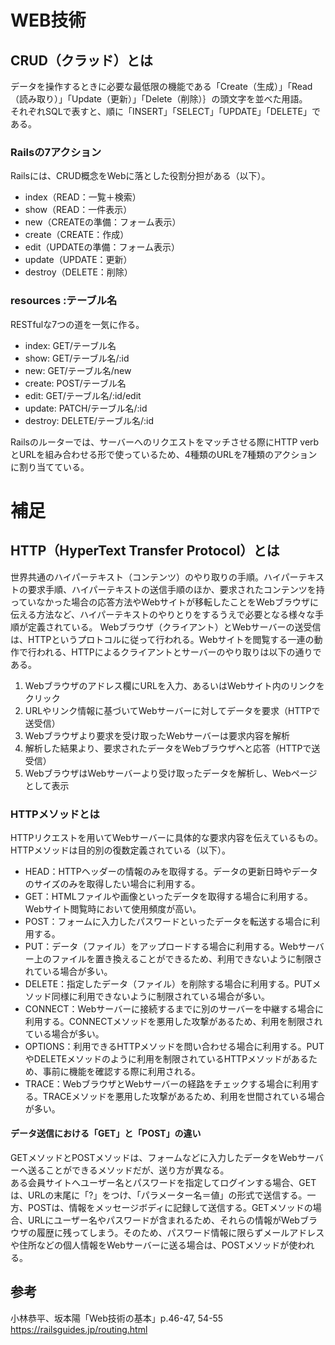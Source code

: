 # WEB技術  

## CRUD（クラッド）とは
データを操作するときに必要な最低限の機能である「Create（生成）」「Read（読み取り）」「Update（更新）」「Delete（削除）｝の頭文字を並べた用語。  
それぞれSQLで表すと、順に「INSERT」「SELECT」「UPDATE」「DELETE」である。

### Railsの7アクション  
Railsには、CRUD概念をWebに落とした役割分担がある（以下）。  
- index（READ：一覧＋検索）
- show（READ：一件表示）
- new（CREATEの準備：フォーム表示）
- create（CREATE：作成）
- edit（UPDATEの準備：フォーム表示）
- update（UPDATE：更新）
- destroy（DELETE：削除）

### resources :テーブル名 
RESTfulな7つの道を一気に作る。
- index: GET/テーブル名 
- show: GET/テーブル名/:id 
- new: GET/テーブル名/new 
- create: POST/テーブル名 
- edit: GET/テーブル名/:id/edit 
- update: PATCH/テーブル名/:id 
- destroy: DELETE/テーブル名/:id 

Railsのルーターでは、サーバーへのリクエストをマッチさせる際にHTTP verbとURLを組み合わせる形で使っているため、4種類のURLを7種類のアクションに割り当てている。

# 補足 
## HTTP（HyperText Transfer Protocol）とは
世界共通のハイパーテキスト（コンテンツ）のやり取りの手順。ハイパーテキストの要求手順、ハイパーテキストの送信手順のほか、要求されたコンテンツを持っていなかった場合の応答方法やWebサイトが移転したことをWebブラウザに伝える方法など、ハイパーテキストのやりとりをするうえで必要となる様々な手順が定義されている。
Webブラウザ（クライアント）とWebサーバーの送受信は、HTTPというプロトコルに従って行われる。Webサイトを閲覧する一連の動作で行われる、HTTPによるクライアントとサーバーのやり取りは以下の通りである。

1. Webブラウザのアドレス欄にURLを入力、あるいはWebサイト内のリンクをクリック
2. URLやリンク情報に基づいてWebサーバーに対してデータを要求（HTTPで送受信）
3. Webブラウザより要求を受け取ったWebサーバーは要求内容を解析
4. 解析した結果より、要求されたデータをWebブラウザへと応答（HTTPで送受信）
5. WebブラウザはWebサーバーより受け取ったデータを解析し、Webページとして表示

### HTTPメソッドとは 
HTTPリクエストを用いてWebサーバーに具体的な要求内容を伝えているもの。HTTPメソッドは目的別の復数定義されている（以下）。
- HEAD：HTTPヘッダーの情報のみを取得する。データの更新日時やデータのサイズのみを取得したい場合に利用する。
- GET：HTMLファイルや画像といったデータを取得する場合に利用する。Webサイト閲覧時において使用頻度が高い。
- POST：フォームに入力したパスワードといったデータを転送する場合に利用する。
- PUT：データ（ファイル）をアップロードする場合に利用する。Webサーバー上のファイルを置き換えることができるため、利用できないように制限されている場合が多い。
- DELETE：指定したデータ（ファイル）を削除する場合に利用する。PUTメソッド同様に利用できないように制限されている場合が多い。
- CONNECT：Webサーバーに接続するまでに別のサーバーを中継する場合に利用する。CONNECTメソッドを悪用した攻撃があるため、利用を制限されている場合が多い。
- OPTIONS：利用できるHTTPメソッドを問い合わせる場合に利用する。PUTやDELETEメソッドのように利用を制限されているHTTPメソッドがあるため、事前に機能を確認する際に利用される。
- TRACE：WebブラウザとWebサーバーの経路をチェックする場合に利用する。TRACEメソッドを悪用した攻撃があるため、利用を世間されている場合が多い。  

#### データ送信における「GET」と「POST」の違い 
GETメソッドとPOSTメソッドは、フォームなどに入力したデータをWebサーバーへ送ることができるメソッドだが、送り方が異なる。  
ある会員サイトへユーザー名とパスワードを指定してログインする場合、GETは、URLの末尾に「?」をつけ、「パラメーター名＝値」の形式で送信する。一方、POSTは、情報をメッセージボディに記録して送信する。GETメソッドの場合、URLにユーザー名やパスワードが含まれるため、それらの情報がWebブラウザの履歴に残ってしまう。そのため、パスワード情報に限らずメールアドレスや住所などの個人情報をWebサーバーに送る場合は、POSTメソッドが使われる。

## 参考
小林恭平、坂本陽「Web技術の基本」p.46-47, 54-55  
<a>https://railsguides.jp/routing.html</a>
